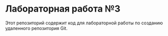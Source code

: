 # Лабораторная работа №3

 Этот репозиторий содержит код для лабораторной работы по созданию удаленного репозитория Git.